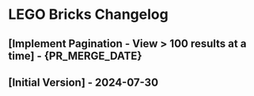 # LEGO Bricks Changelog

## [Implement Pagination - View > 100 results at a time] - {PR_MERGE_DATE}

## [Initial Version] - 2024-07-30
